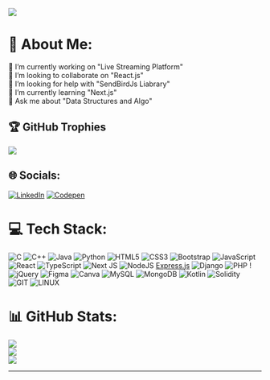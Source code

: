 [![](https://visitcount.itsvg.in/api?id=saurav-tiwari03&icon=0&color=6)](https://visitcount.itsvg.in)

# 💫 About Me:
🔭 I’m currently working on "Live Streaming Platform" <br>👯 I’m looking to collaborate on "React.js"<br>🤝 I’m looking for help with "SendBirdJs Liabrary"<br>🌱 I’m currently learning "Next.js" <br>💬 Ask me about "Data Structures and Algo"<br>

## 🏆 GitHub Trophies
![](https://github-profile-trophy.vercel.app/?username=saurav-tiwari03&theme=onedark&no-frame=false&no-bg=true&margin-w=4)


## 🌐 Socials:
[![LinkedIn](https://img.shields.io/badge/LinkedIn-%230077B5.svg?logo=linkedin&logoColor=white)](https://linkedin.com/in/saurav-tiwari03) [![Codepen](https://img.shields.io/badge/Codepen-000000?style=for-the-badge&logo=codepen&logoColor=white)](https://codepen.io/saurav-tiwari03) 

# 💻 Tech Stack:
![C](https://img.shields.io/badge/c-%2300599C.svg?style=flat&logo=c&logoColor=white) ![C++](https://img.shields.io/badge/c++-%2300599C.svg?style=flat&logo=c%2B%2B&logoColor=white) ![Java](https://img.shields.io/badge/java-%23ED8B00.svg?style=flat&logo=java&logoColor=white) ![Python](https://img.shields.io/badge/python-3670A0?style=flat&logo=python&logoColor=ffdd54)  ![HTML5](https://img.shields.io/badge/html5-%23E34F26.svg?style=flat&logo=html5&logoColor=white) ![CSS3](https://img.shields.io/badge/css3-%231572B6.svg?style=flat&logo=css3&logoColor=white) ![Bootstrap](https://img.shields.io/badge/bootstrap-%23563D7C.svg?style=flat&logo=bootstrap&logoColor=white) ![JavaScript](https://img.shields.io/badge/javascript-%23323330.svg?style=flat&logo=javascript&logoColor=%23F7DF1E) ![React](https://img.shields.io/badge/react-%2320232a.svg?style=flat&logo=react&logoColor=%2361DAFB) ![TypeScript](https://img.shields.io/badge/typescript-%23007ACC.svg?style=flat&logo=typescript&logoColor=white) ![Next JS](https://img.shields.io/badge/Next-black?style=flat&logo=next.js&logoColor=white)  ![NodeJS](https://img.shields.io/badge/node.js-6DA55F?style=flat&logo=node.js&logoColor=white)  [Express.js](https://img.shields.io/badge/express.js-%23404d59.svg?style=flat&logo=express&logoColor=%2361DAFB) ![Django](https://img.shields.io/badge/django-%23092E20.svg?style=flat&logo=django&logoColor=white) ![PHP](https://img.shields.io/badge/php-%23777BB4.svg?style=flat&logo=php&logoColor=white)    ! ![jQuery](https://img.shields.io/badge/jquery-%230769AD.svg?style=flat&logo=jquery&logoColor=white)   	![Figma](https://img.shields.io/badge/figma-%23F24E1E.svg?style=flat&logo=figma&logoColor=white) ![Canva](https://img.shields.io/badge/Canva-%2300C4CC.svg?style=flat&logo=Canva&logoColor=white) ![MySQL](https://img.shields.io/badge/mysql-%2300f.svg?style=flat&logo=mysql&logoColor=white) ![MongoDB](https://img.shields.io/badge/MongoDB-%234ea94b.svg?style=flat&logo=mongodb&logoColor=white) ![Kotlin](https://img.shields.io/badge/kotlin-%230095D5.svg?style=flat&logo=kotlin&logoColor=white)  ![Solidity](https://img.shields.io/badge/Solidity-%23363636.svg?style=flat&logo=solidity&logoColor=white)  ![GIT](https://img.shields.io/badge/Git-fc6d26?style=flat&logo=git&logoColor=white)  ![LINUX](https://img.shields.io/badge/Linux-FCC624?style=flat&logo=linux&logoColor=black)
# 📊 GitHub Stats:
![](https://github-readme-stats.vercel.app/api?username=saurav-tiwari03&theme=onedark&hide_border=false&include_all_commits=false&count_private=false)<br/>
![](https://github-readme-streak-stats.herokuapp.com/?user=saurav-tiwari03&theme=onedark&hide_border=false)<br/>
![](https://github-readme-stats.vercel.app/api/top-langs/?username=saurav-tiwari03&theme=onedark&hide_border=false&include_all_commits=false&count_private=false&layout=compact)



---


